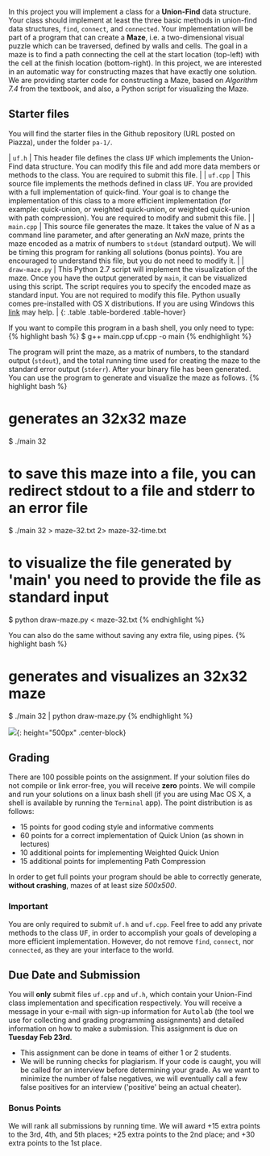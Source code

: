 In this project you will implement a class for a **Union-Find** data structure.  Your class should implement at least the three basic methods in union-find data structures, `find`, `connect`, and `connected`.  Your implementation will be part of a program that can create a **Maze**, i.e. a two-dimensional visual puzzle which can be traversed, defined by walls and cells.  The goal in a maze is to find a path connecting the cell at the start location (top-left) with the cell at the finish location (bottom-right).  In this project, we are interested in an automatic way for constructing mazes that have exactly one solution.  We are providing starter code for constructing a Maze, based on *Algorithm 7.4* from the textbook, and also, a Python script for visualizing the Maze.

## Starter files
You will find the starter files in the Github repository (URL posted on Piazza), under the folder `pa-1/`.

| `uf.h` | This header file defines the class <samp>UF</samp> which implements the Union-Find data structure.  You can modify this file and add more data members or methods to the class.  You are required to submit this file. |
| `uf.cpp` | This source file implements the methods defined in class <samp>UF</samp>.  You are provided with a full implementation of quick-find.  Your goal is to change the implementation of this class to a more efficient implementation (for example: quick-union, or weighted quick-union, or weighted quick-union with path compression).  You are required to modify and submit this file. |
| `main.cpp` | This source file generates the maze.  It takes the value of *N* as a command line parameter, and after generating an *NxN* maze, prints the maze encoded as a matrix of numbers to `stdout` (standard output).  We will be timing this program for ranking all solutions (bonus points).  You are encouraged to understand this file, but you do not need to modify it. |
| `draw-maze.py` | This Python 2.7 script will implement the visualization of the maze.  Once you have the output generated by `main`, it can be visualized using this script.  The script requires you to specify the encoded maze as standard input.  You are not required to modify this file.  Python usually comes pre-installed with OS X distributions.  If you are using Windows this [link](http://introcs.cs.princeton.edu/python/windows/) may help. |
{: .table .table-bordered .table-hover}

If you want to compile this program in a bash shell, you only need to type:
{% highlight bash %}
$ g++ main.cpp uf.cpp -o main
{% endhighlight %}

The program will print the maze, as a matrix of numbers, to the standard output (`stdout`), and the total running time used for creating the maze to the standard error output (`stderr`). After your binary file has been generated.  You can use the program to generate and visualize the maze as follows.
{% highlight bash %}
# generates an 32x32 maze
$ ./main 32
# to save this maze into a file, you can redirect stdout to a file and stderr to an error file
$ ./main 32 > maze-32.txt 2> maze-32-time.txt
# to visualize the file generated by 'main' you need to provide the file as standard input
$ python draw-maze.py < maze-32.txt
{% endhighlight %}

You can also do the same without saving any extra file, using pipes.
{% highlight bash %}
# generates and visualizes an 32x32 maze
$ ./main 32 | python draw-maze.py
{% endhighlight %}

![](./files/maze-32.png){: height="500px" .center-block}

## Grading
There are 100 possible points on the assignment.  If your solution files do not compile or link error-free, you will receive **zero** points.  We will compile and run your solutions on a linux bash shell (if you are using Mac OS X, a shell is available by running the `Terminal` app).  The point distribution is as follows:

* 15 points for good coding style and informative comments
* 60 points for a correct implementation of Quick Union (as shown in lectures)
* 10 additional points for implementing Weighted Quick Union
* 15 additional points for implementing Path Compression

In order to get full points your program should be able to correctly generate, **without crashing**, mazes of at least size *500x500*.

<div class="panel panel-danger">
    <div class="panel-heading"><h3 class="panel-title">Important</h3></div>
    <div class="panel-body">
    You are only required to submit <code>uf.h</code> and <code>uf.cpp</code>.  Feel free to add any private methods to the class <samp>UF</samp>, in order to accomplish your goals of developing a more efficient implementation.  However, do not remove <code>find</code>, <code>connect</code>, nor <code>connected</code>, as they are your interface to the world.
    </div>
</div>

## Due Date and Submission
You will **only** submit files `uf.cpp` and `uf.h`, which contain your Union-Find class implementation and specification respectively.  You will receive a message in your e-mail with sign-up information for <kbd>Autolab</kbd> (the tool we use for collecting and grading programming assignments) and detailed information on how to make a submission.  This assignment is due on **Tuesday Feb 23rd**.

- This assignment can be done in teams of either 1 or 2 students.
- We will be running checks for plagiarism.  If your code is caught, you will be called for an interview before determining your grade.  As we want to minimize the number of false negatives, we will eventually call a few false positives for an interview ('positive' being an actual cheater).

<div class="panel panel-success">
    <div class="panel-heading"><h3 class="panel-title">Bonus Points</h3></div>
    <div class="panel-body">
    We will rank all submissions by running time.  We will award +15 extra points to the 3rd, 4th, and 5th places; +25 extra points to the 2nd place; and +30 extra points to the 1st place.
    </div>
</div>

